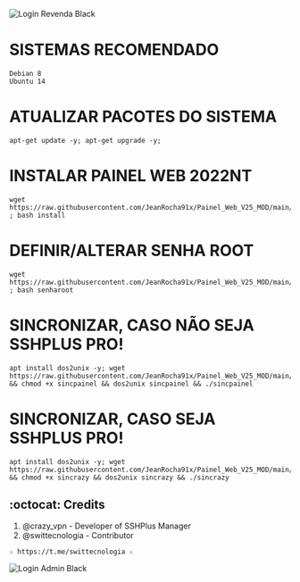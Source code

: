![Login Revenda Black](https://user-image)

# SISTEMAS RECOMENDADO
```
Debian 8
Ubuntu 14
```

# ATUALIZAR PACOTES DO SISTEMA
```
apt-get update -y; apt-get upgrade -y;
```

# INSTALAR PAINEL WEB 2022NT
```
wget https://raw.githubusercontent.com/JeanRocha91x/Painel_Web_V25_MOD/main/gestorssh/install ; bash install
```

# DEFINIR/ALTERAR SENHA ROOT
```
wget https://raw.githubusercontent.com/JeanRocha91x/Painel_Web_V25_MOD/main/gestorssh/senharoot ; bash senharoot
```

# SINCRONIZAR, CASO NÃO SEJA SSHPLUS PRO!
```
apt install dos2unix -y; wget https://raw.githubusercontent.com/JeanRocha91x/Painel_Web_V25_MOD/main/gestorssh/sincpainel && chmod +x sincpainel && dos2unix sincpainel && ./sincpainel
```

# SINCRONIZAR, CASO SEJA SSHPLUS PRO!
```
apt install dos2unix -y; wget https://raw.githubusercontent.com/JeanRocha91x/Painel_Web_V25_MOD/main/gestorssh/sincrazy && chmod +x sincrazy && dos2unix sincrazy && ./sincrazy
```

## :octocat: Credits
1. @crazy_vpn - Developer of SSHPlus Manager
2. @swittecnologia - Contributor 
```
☆ https://t.me/swittecnologia ☆
```

![Login Admin Black](https://user-images.jpg)
